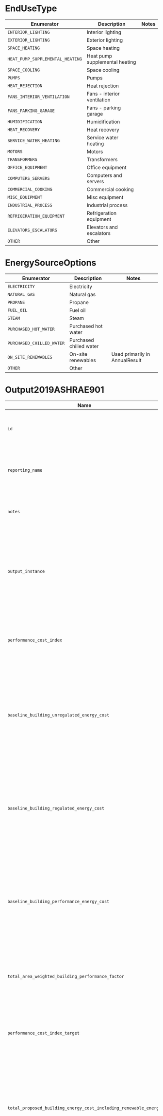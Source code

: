 # EndUseType
|            Enumerator            |          Description           | Notes |
|----------------------------------|--------------------------------|-------|
| `INTERIOR_LIGHTING`              | Interior lighting              |       |
| `EXTERIOR_LIGHTING`              | Exterior lighting              |       |
| `SPACE_HEATING`                  | Space heating                  |       |
| `HEAT_PUMP_SUPPLEMENTAL_HEATING` | Heat pump supplemental heating |       |
| `SPACE_COOLING`                  | Space cooling                  |       |
| `PUMPS`                          | Pumps                          |       |
| `HEAT_REJECTION`                 | Heat rejection                 |       |
| `FANS_INTERIOR_VENTILATION`      | Fans - interior ventilation    |       |
| `FANS_PARKING_GARAGE`            | Fans - parking garage          |       |
| `HUMIDIFICATION`                 | Humidification                 |       |
| `HEAT_RECOVERY`                  | Heat recovery                  |       |
| `SERVICE_WATER_HEATING`          | Service water heating          |       |
| `MOTORS`                         | Motors                         |       |
| `TRANSFORMERS`                   | Transformers                   |       |
| `OFFICE_EQUIPMENT`               | Office equipment               |       |
| `COMPUTERS_SERVERS`              | Computers and servers          |       |
| `COMMERCIAL_COOKING`             | Commercial cooking             |       |
| `MISC_EQUIPMENT`                 | Misc equipment                 |       |
| `INDUSTRIAL_PROCESS`             | Industrial process             |       |
| `REFRIGERATION_EQUIPMENT`        | Refrigeration equipment        |       |
| `ELEVATORS_ESCALATORS`           | Elevators and escalators       |       |
| `OTHER`                          | Other                          |       |

# EnergySourceOptions
|        Enumerator         |       Description       |             Notes              |
|---------------------------|-------------------------|--------------------------------|
| `ELECTRICITY`             | Electricity             |                                |
| `NATURAL_GAS`             | Natural gas             |                                |
| `PROPANE`                 | Propane                 |                                |
| `FUEL_OIL`                | Fuel oil                |                                |
| `STEAM`                   | Steam                   |                                |
| `PURCHASED_HOT_WATER`     | Purchased hot water     |                                |
| `PURCHASED_CHILLED_WATER` | Purchased chilled water |                                |
| `ON_SITE_RENEWABLES`      | On-site renewables      | Used primarily in AnnualResult |
| `OTHER`                   | Other                   |                                |

# Output2019ASHRAE901
|                               Name                               |                                 Description                                  |     Data Type      | Units | Range | Req |                                                                    Notes                                                                     |
|------------------------------------------------------------------|------------------------------------------------------------------------------|--------------------|-------|-------|-----|----------------------------------------------------------------------------------------------------------------------------------------------|
| `id`                                                             | Scope-unique reference identifier for instances of this data group.          | `ID`               |       |       | ✓   |                                                                                                                                              |
| `reporting_name`                                                 | Descriptive name used in RCT reports if id is not already a descriptive name | `String`           |       |       |     |                                                                                                                                              |
| `notes`                                                          | Supplementary information to provide context to the model reviewer           | `String`           |       |       |     |                                                                                                                                              |
| `output_instance`                                                | References output that correspond to specific simulation model.              | `{OutputInstance}` |       |       |     | A seperate file is expected for each simulation model including outputs that correspond with building rotations.                             |
| `performance_cost_index`                                         | Performance cost index for the project                                       | `Numeric`          |       |       |     | This output is appropriate for the overall project not specific instance of a model.                                                         |
| `baseline_building_unregulated_energy_cost`                      | baseline building unregulated energy cost.                                   | `Numeric`          |       |       |     | The units are the local monetary units such as dollars. This output is appropriate for the overall project not specific instance of a model. |
| `baseline_building_regulated_energy_cost`                        | baseline building regulated energy cost.                                     | `Numeric`          |       |       |     | The units are the local monetary units such as dollars. This output is appropriate for the overall project not specific instance of a model. |
| `baseline_building_performance_energy_cost`                      | baseline building performance energy cost.                                   | `Numeric`          |       |       |     | The units are the local monetary units such as dollars. This output is appropriate for the overall project not specific instance of a model. |
| `total_area_weighted_building_performance_factor`                | Total area weighted building performance factor                              | `Numeric`          |       |       |     | This output is appropriate for the overall project not specific instance of a model.                                                         |
| `performance_cost_index_target`                                  | Performance cost index target for the project                                | `Numeric`          |       |       |     | This output is appropriate for the overall project not specific instance of a model.                                                         |
| `total_proposed_building_energy_cost_including_renewable_energy` | Total proposed building energy cost including renewable energy.              | `Numeric`          |       |       |     | The units are the local monetary units such as dollars. This output is appropriate for the overall project not specific instance of a model. |
| `total_proposed_building_energy_cost_excluding_renewable_energy` | Total proposed building energy cost excluding renewable energy.              | `Numeric`          |       |       |     | The units are the local monetary units such as dollars. This output is appropriate for the overall project not specific instance of a model. |
| `percent_renewable_energy_savings`                               | Percent renewable energy savings                                             | `Numeric`          |       |       |     | This output is appropriate for the overall project not specific instance of a model.                                                         |

# OutputInstance
|                Name                 |                                    Description                                    |             Data Type             | Units |   Range    | Req |                          Notes                           |
|-------------------------------------|-----------------------------------------------------------------------------------|-----------------------------------|-------|------------|-----|----------------------------------------------------------|
| `id`                                | Scope-unique reference identifier for instances of this data group.               | `ID`                              |       |            | ✓   |                                                          |
| `reporting_name`                    | Descriptive name used in RCT reports if id is not already a descriptive name      | `String`                          |       |            |     |                                                          |
| `notes`                             | Supplementary information to provide context to the model reviewer                | `String`                          |       |            |     |                                                          |
| `ruleset_model_type`                | Describes the current model instance for rulesets with multiple simulation models | `<RulesetModelType2019ASHRAE901>` |       |            |     |                                                          |
| `rotation_angle`                    | Rotation angle of the building model.                                             | `Numeric`                         |       | `≥0, <360` |     | Usually 0, 90, 180, or 270.                              |
| `unmet_load_hours_heating`          | Unmet load hours for heating                                                      | `Numeric`                         | hr    |            | ✓   |                                                          |
| `unmet_occupied_load_hours_heating` | Unmet load hours for heating when the zone is occupied                            | `Numeric`                         | hr    |            | ✓   |                                                          |
| `unmet_load_hours_cooling`          | Unmet load hours for cooling                                                      | `Numeric`                         | hr    |            | ✓   |                                                          |
| `unmet_occupied_load_hours_cooling` | Unmet load hours for cooling when the zone is occupied                            | `Numeric`                         | hr    |            | ✓   |                                                          |
| `annual_source_results`             | Annual results by source                                                          | `[{SourceResult}]`                |       |            |     | Contains a list of results by energy source.             |
| `building_peak_cooling_load`        | Building peak cooling load                                                        | `Numeric`                         | W     |            | ✓   |                                                          |
| `annual_end_use_results`            | Annual end use results                                                            | `[{EndUseResult}]`                |       |            |     | Contains a list of results by end use and energy source. |

# SourceResult
|         Name         |                                 Description                                  |        Data Type        | Units | Range | Req |                                                        Notes                                                         |
|----------------------|------------------------------------------------------------------------------|-------------------------|-------|-------|-----|----------------------------------------------------------------------------------------------------------------------|
| `id`                 | Scope-unique reference identifier for instances of this data group.          | `ID`                    |       |       | ✓   |                                                                                                                      |
| `reporting_name`     | Descriptive name used in RCT reports if id is not already a descriptive name | `String`                |       |       |     |                                                                                                                      |
| `notes`              | Supplementary information to provide context to the model reviewer           | `String`                |       |       |     |                                                                                                                      |
| `energy_source`      | End use type                                                                 | `<EnergySourceOptions>` |       |       | ✓   |                                                                                                                      |
| `annual_consumption` | Annual energy consumption                                                    | `Numeric`               | J     |       | ✓   | For energy_source ON_SITE_RENEWABLES this value is negative.                                                         |
| `annual_demand`      | Annual site demand                                                           | `Numeric`               | J     |       | ✓   | This corresponds to the coincident demand for end-use results.                                                       |
| `annual_cost`        | Annual cost                                                                  | `Numeric`               |       |       | ✓   | The units are the local monetary units such as dollars. For energy_source ON_SITE_RENEWABLES this value is negative. |

# EndUseResult
|                Name                 |                                 Description                                  |        Data Type        | Units | Range | Req | Notes |
|-------------------------------------|------------------------------------------------------------------------------|-------------------------|-------|-------|-----|-------|
| `id`                                | Scope-unique reference identifier for instances of this data group.          | `ID`                    |       |       | ✓   |       |
| `reporting_name`                    | Descriptive name used in RCT reports if id is not already a descriptive name | `String`                |       |       |     |       |
| `notes`                             | Supplementary information to provide context to the model reviewer           | `String`                |       |       |     |       |
| `type`                              | End use type                                                                 | `<EndUseType>`          |       |       | ✓   |       |
| `energy_source`                     | End source                                                                   | `<EnergySourceOptions>` |       |       | ✓   |       |
| `annual_site_energy_use`            | Annual site energy use                                                       | `Numeric`               | J     |       | ✓   |       |
| `annual_site_coincident_demand`     | Annual site coincident demand                                                | `Numeric`               | J     |       | ✓   |       |
| `annual_site_non_coincident_demand` | Annual site non-coincident demand                                            | `Numeric`               | J     |       | ✓   |       |
| `is_regulated`                      | Indicates whether the end use consumption is from regulated equipment        | `Boolean`               |       |       |     |       |

